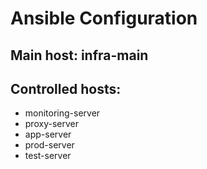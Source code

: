 # Ansible Configuration

## Main host: infra-main
## Controlled hosts:
 - monitoring-server
 - proxy-server
 - app-server
 - prod-server
 - test-server
